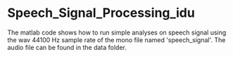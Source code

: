 # Speech_Signal_Processing_idu
The matlab code shows how to run simple analyses on speech signal using the wav 44100 Hz sample rate of the mono file named 'speech_signal'. The audio file can be found in the data folder.
